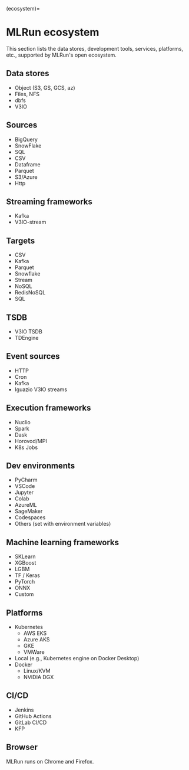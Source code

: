 (ecosystem)=
# MLRun ecosystem 

This section lists the data stores, development tools, services, platforms, etc., supported by MLRun's open ecosystem. 

## Data stores

- Object (S3, GS, GCS, az)
- Files, NFS
- dbfs
- V3IO

## Sources

- BigQuery
- SnowFlake
- SQL
- CSV
- Dataframe
- Parquet
- S3/Azure
- Http

## Streaming frameworks
- Kafka
- V3IO-stream

## Targets

- CSV
- Kafka
- Parquet
- Snowflake
- Stream
- NoSQL
- RedisNoSQL
- SQL

## TSDB

- V3IO TSDB
- TDEngine

## Event sources 

- HTTP 
- Cron 
- Kafka 
- Iguazio V3IO streams

## Execution frameworks 

- Nuclio 
- Spark 
- Dask 
- Horovod/MPI 
- K8s Jobs 

## Dev environments 

- PyCharm 
- VSCode 
- Jupyter 
- Colab 
- AzureML 
- SageMaker 
- Codespaces 
- Others (set with environment variables) 

## Machine learning frameworks 

- SKLearn 
- XGBoost 
- LGBM 
- TF / Keras 
- PyTorch 
- ONNX 
- Custom 

## Platforms 

- Kubernetes 
   - AWS EKS 
   - Azure AKS 
   - GKE 
   - VMWare 
- Local (e.g., Kubernetes engine on Docker Desktop) 
- Docker 
   - Linux/KVM 
   - NVIDIA DGX 

## CI/CD 

- Jenkins 
- GitHub Actions 
- GitLab CI/CD 
- KFP

## Browser

MLRun runs on Chrome and Firefox.